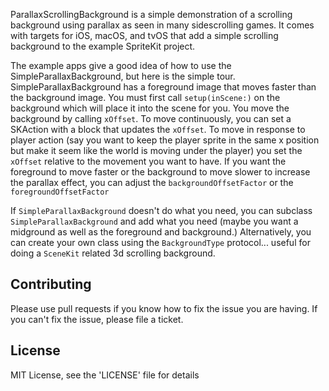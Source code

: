 ParallaxScrollingBackground is a simple demonstration of a scrolling background using parallax as seen in many sidescrolling games. It comes with targets for iOS, macOS, and tvOS that add a simple scrolling background to the example SpriteKit project.

The example apps give a good idea of how to use the SimpleParallaxBackground, but here is the simple tour.
SimpleParallaxBackground has a foreground image that moves faster than the background image. You must first call `setup(inScene:)` on the background which will place it into the scene for you. You move the background by calling `xOffset`. To move continuously, you can set a SKAction with a block that updates the `xOffset`. To move in response to player action (say you want to keep the player sprite in the same x position but make it seem like the world is moving under the player) you set the `xOffset` relative to the movement you want to have. If you want the foreground to move faster or the background to move slower to increase the parallax effect, you can adjust the `backgroundOffsetFactor` or the `foregroundOffsetFactor`

If `SimpleParallaxBackground` doesn't do what you need, you can subclass `SimpleParallaxBackground` and add what you need (maybe you want a midground as well as the foreground and background.) Alternatively, you can create your own class using the `BackgroundType` protocol... useful for doing a `SceneKit` related 3d scrolling background. 

## Contributing
Please use pull requests if you know how to fix the issue you are having. If you can't fix the issue, please file a ticket.

## License
MIT License, see the 'LICENSE' file for details
